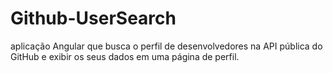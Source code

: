 # Github-UserSearch
 aplicação Angular  que busca o perfil de desenvolvedores na API pública do GitHub e exibir os seus dados em uma página de perfil.

